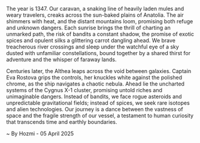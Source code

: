 
The year is 1347.  Our caravan, a snaking line of heavily laden mules and weary travelers, creaks across the sun-baked plains of Anatolia.  The air shimmers with heat, and the distant mountains loom, promising both refuge and unknown dangers.  Each sunrise brings the thrill of charting an unmarked path, the risk of bandits a constant shadow, the promise of exotic spices and opulent silks a glittering carrot dangling ahead.  We brave treacherous river crossings and sleep under the watchful eye of a sky dusted with unfamiliar constellations, bound together by a shared thirst for adventure and the whisper of faraway lands.


Centuries later, the Althea leaps across the void between galaxies.  Captain Eva Rostova grips the controls, her knuckles white against the polished chrome, as the ship navigates a chaotic nebula.  Ahead lie the uncharted systems of the Cygnus X-1 cluster, promising untold riches and unimaginable dangers.  Instead of bandits, we face rogue asteroids and unpredictable gravitational fields; instead of spices, we seek rare isotopes and alien technologies.  Our journey is a dance between the vastness of space and the fragile strength of our vessel, a testament to human curiosity that transcends time and earthly boundaries.

~ By Hozmi - 05 April 2025
